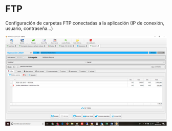 # FTP

Configuración de carpetas FTP conectadas a la aplicación \(IP de conexión, usuario, contraseña...\)

![](../../../.gitbook/assets/image%20%28438%29.png)

